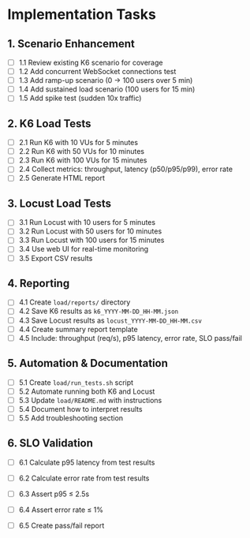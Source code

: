 # Implementation Tasks

## 1. Scenario Enhancement
- [ ] 1.1 Review existing K6 scenario for coverage
- [ ] 1.2 Add concurrent WebSocket connections test
- [ ] 1.3 Add ramp-up scenario (0 → 100 users over 5 min)
- [ ] 1.4 Add sustained load scenario (100 users for 15 min)
- [ ] 1.5 Add spike test (sudden 10x traffic)

## 2. K6 Load Tests
- [ ] 2.1 Run K6 with 10 VUs for 5 minutes
- [ ] 2.2 Run K6 with 50 VUs for 10 minutes
- [ ] 2.3 Run K6 with 100 VUs for 15 minutes
- [ ] 2.4 Collect metrics: throughput, latency (p50/p95/p99), error rate
- [ ] 2.5 Generate HTML report

## 3. Locust Load Tests
- [ ] 3.1 Run Locust with 10 users for 5 minutes
- [ ] 3.2 Run Locust with 50 users for 10 minutes
- [ ] 3.3 Run Locust with 100 users for 15 minutes
- [ ] 3.4 Use web UI for real-time monitoring
- [ ] 3.5 Export CSV results

## 4. Reporting
- [ ] 4.1 Create `load/reports/` directory
- [ ] 4.2 Save K6 results as `k6_YYYY-MM-DD_HH-MM.json`
- [ ] 4.3 Save Locust results as `locust_YYYY-MM-DD_HH-MM.csv`
- [ ] 4.4 Create summary report template
- [ ] 4.5 Include: throughput (req/s), p95 latency, error rate, SLO pass/fail

## 5. Automation & Documentation
- [ ] 5.1 Create `load/run_tests.sh` script
- [ ] 5.2 Automate running both K6 and Locust
- [ ] 5.3 Update `load/README.md` with instructions
- [ ] 5.4 Document how to interpret results
- [ ] 5.5 Add troubleshooting section

## 6. SLO Validation
- [ ] 6.1 Calculate p95 latency from test results
- [ ] 6.2 Calculate error rate from test results
- [ ] 6.3 Assert p95 ≤ 2.5s
- [ ] 6.4 Assert error rate ≤ 1%
- [ ] 6.5 Create pass/fail report

